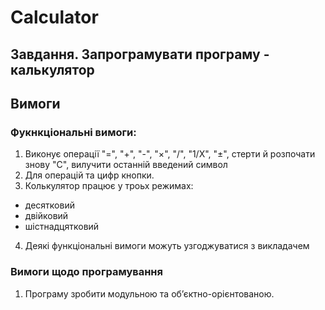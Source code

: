 # Calculator
## Завдання. Запрограмувати програму - калькулятор

## Вимоги
### Фукнкціональні вимоги:
1. Виконує операції "=", "+", "-", "×", "/", "1/X", "±", стерти й розпочати знову "C", вилучити останній введений символ  
2. Для операцій та цифр кнопки.
3. Колькулятор працює у троьх режимах:
- десятковий
- двійковий
- шістнадцятковий
4. Деякі функціональні вимоги можуть узгоджуватися з викладачем

### Вимоги щодо програмування
1. Програму зробити модульною та об’єктно-орієнтованою.
